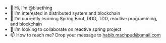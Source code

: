 - 👋 Hi, I’m @bluething
- 👀 I’m interested in distributed system and blockchain
- 🌱 I’m currently learning Spring Boot, DDD, TDD,  reactive programming, and blockchain
- 💞️ I’m looking to collaborate on reactive spring project
- 📫 How to reach me? Drop your message to habib.machpud@gmail.com

<!---
bluething/bluething is a ✨ special ✨ repository because its `README.md` (this file) appears on your GitHub profile.
You can click the Preview link to take a look at your changes.
--->
